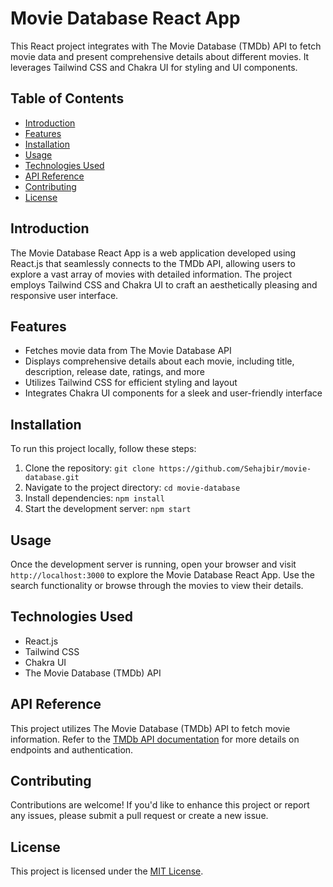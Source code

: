 # Movie Database React App

This React project integrates with The Movie Database (TMDb) API to fetch movie data and present comprehensive details about different movies. It leverages Tailwind CSS and Chakra UI for styling and UI components.

## Table of Contents

- [Introduction](#introduction)
- [Features](#features)
- [Installation](#installation)
- [Usage](#usage)
- [Technologies Used](#technologies-used)
- [API Reference](#api-reference)
- [Contributing](#contributing)
- [License](#license)

## Introduction

The Movie Database React App is a web application developed using React.js that seamlessly connects to the TMDb API, allowing users to explore a vast array of movies with detailed information. The project employs Tailwind CSS and Chakra UI to craft an aesthetically pleasing and responsive user interface.

## Features

- Fetches movie data from The Movie Database API
- Displays comprehensive details about each movie, including title, description, release date, ratings, and more
- Utilizes Tailwind CSS for efficient styling and layout
- Integrates Chakra UI components for a sleek and user-friendly interface

## Installation

To run this project locally, follow these steps:

1. Clone the repository: `git clone https://github.com/Sehajbir/movie-database.git`
2. Navigate to the project directory: `cd movie-database`
3. Install dependencies: `npm install`
4. Start the development server: `npm start`

## Usage

Once the development server is running, open your browser and visit `http://localhost:3000` to explore the Movie Database React App. Use the search functionality or browse through the movies to view their details.

## Technologies Used

- React.js
- Tailwind CSS
- Chakra UI
- The Movie Database (TMDb) API

## API Reference

This project utilizes The Movie Database (TMDb) API to fetch movie information. Refer to the [TMDb API documentation](https://developers.themoviedb.org/3/getting-started/introduction) for more details on endpoints and authentication.

## Contributing

Contributions are welcome! If you'd like to enhance this project or report any issues, please submit a pull request or create a new issue.

## License

This project is licensed under the [MIT License](LICENSE).
